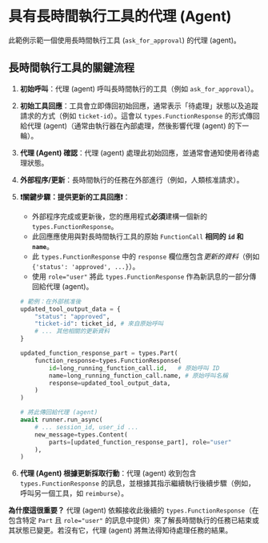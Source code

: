 # 具有長時間執行工具的代理 (Agent)

此範例示範一個使用長時間執行工具 (`ask_for_approval`) 的代理 (agent)。

## 長時間執行工具的關鍵流程

1. **初始呼叫**：代理 (agent) 呼叫長時間執行的工具（例如 `ask_for_approval`）。
2. **初始工具回應**：工具會立即傳回初始回應，通常表示「待處理」狀態以及追蹤請求的方式（例如 `ticket-id`）。這會以 `types.FunctionResponse` 的形式傳回給代理 (agent)（通常由執行器在內部處理，然後影響代理 (agent) 的下一輪）。
3. **代理 (Agent) 確認**：代理 (agent) 處理此初始回應，並通常會通知使用者待處理狀態。
4. **外部程序/更新**：長時間執行的任務在外部進行（例如，人類核准請求）。
5. **❗️關鍵步驟：提供更新的工具回應❗️**：
    * 外部程序完成或更新後，您的應用程式**必須**建構一個新的 `types.FunctionResponse`。
    * 此回應應使用與對長時間執行工具的原始 `FunctionCall` **相同的 `id` 和 `name`**。
    * 此 `types.FunctionResponse` 中的 `response` 欄位應包含*更新的資料*（例如 `{'status': 'approved', ...}`）。
    * 使用 `role="user"` 將此 `types.FunctionResponse` 作為新訊息的一部分傳回給代理 (agent)。

    ```python
    # 範例：在外部核准後
    updated_tool_output_data = {
        "status": "approved",
        "ticket-id": ticket_id, # 來自原始呼叫
        # ... 其他相關的更新資料
    }

    updated_function_response_part = types.Part(
        function_response=types.FunctionResponse(
            id=long_running_function_call.id,   # 原始呼叫 ID
            name=long_running_function_call.name, # 原始呼叫名稱
            response=updated_tool_output_data,
        )
    )

    # 將此傳回給代理 (agent)
    await runner.run_async(
        # ... session_id, user_id ...
        new_message=types.Content(
            parts=[updated_function_response_part], role="user"
        ),
    )
    ```
6. **代理 (Agent) 根據更新採取行動**：代理 (agent) 收到包含 `types.FunctionResponse` 的訊息，並根據其指示繼續執行後續步驟（例如，呼叫另一個工具，如 `reimburse`）。

**為什麼這很重要？** 代理 (agent) 依賴接收此後續的 `types.FunctionResponse`（在包含特定 `Part` 且 `role="user"` 的訊息中提供）來了解長時間執行的任務已結束或其狀態已變更。若沒有它，代理 (agent) 將無法得知待處理任務的結果。
